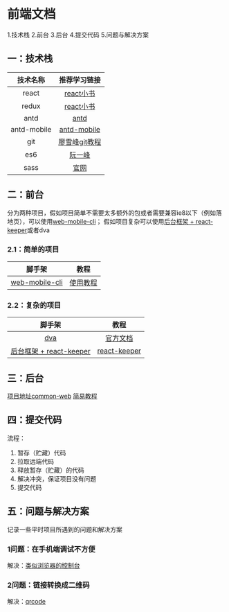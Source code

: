 # 前端文档

1.技术栈
2.前台
3.后台
4.提交代码
5.问题与解决方案

## 一：技术栈
| 技术名称 | 推荐学习链接 |
|:---:|:---:|
| react | [react小书](http://huziketang.mangojuice.top/books/react/) |
| redux | [react小书](http://huziketang.mangojuice.top/books/react/) |
| antd | [antd](https://ant.design/index-cn) |
| antd-mobile | [antd-mobile](https://mobile.ant.design/index-cn) |
| git | [廖雪峰git教程](https://www.liaoxuefeng.com/wiki/0013739516305929606dd18361248578c67b8067c8c017b000) |
| es6 | [阮一峰](http://es6.ruanyifeng.com/) |
| sass | [官网](https://www.sass.hk/) |

## 二：前台
分为两种项目，假如项目简单不需要太多额外的包或者需要兼容ie8以下（例如落地页），可以使用[web-mobile-cli](https://github.com/sihai00/web-mobile-cli)；
假如项目复杂可以使用[后台框架 + react-keeper](https://git.bosim.cc/luckytea/luckytea-h5)或者dva

### 2.1：简单的项目
| 脚手架 | 教程 |
|:---:|:---:|
| [web-mobile-cli](https://github.com/sihai00/web-mobile-cli) | [使用教程](https://github.com/sihai00/blog/tree/master/2018-04-17/web-mobile-cli%E7%AE%80%E6%98%93%E6%95%99%E7%A8%8B) |

### 2.2：复杂的项目
| 脚手架 | 教程 |
|:---:|:---:|
| [dva](www.baidu.com) | [官方文档](https://github.com/dvajs/dva) |
| [后台框架 + react-keeper](https://git.bosim.cc/luckytea/luckytea-h5) | [react-keeper](https://github.com/vifird/react-keeper) |

## 三：后台
[项目地址common-web](https://git.yoopin.com.cn/common/common-web.git)
[简易教程](./common-web.md)

## 四：提交代码
流程：
1. 暂存（贮藏）代码
2. 拉取远端代码
3. 释放暂存（贮藏）的代码
4. 解决冲突，保证项目没有问题
5. 提交代码

## 五：问题与解决方案
记录一些平时项目所遇到的问题和解决方案

### 1问题：在手机端调试不方便
解决：[类似浏览器的控制台](https://github.com/liriliri/eruda)

### 2问题：链接转换成二维码
解决：[qrcode](https://github.com/davidshimjs/qrcodejs)
